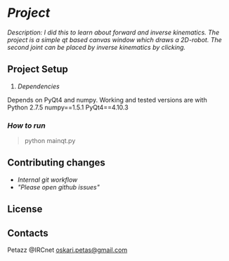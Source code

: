 # _Project_

_Description: I did this to learn about forward and inverse kinematics. The project is a simple qt based canvas window which draws a 2D-robot. The second joint can be placed by inverse kinematics by clicking._

## Project Setup

1. _Dependencies_

Depends on PyQt4 and numpy.
Working and tested versions are with
Python 2.7.5
numpy==1.5.1
PyQt4==4.10.3

### _How to run_

> python mainqt.py

## Contributing changes

- _Internal git workflow_
- _"Please open github issues"_

## License

## Contacts

Petazz @IRCnet
oskari.petas@gmail.com